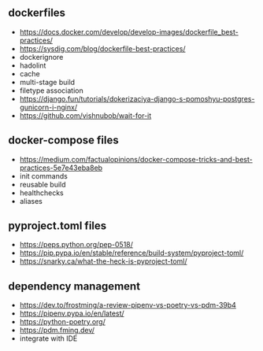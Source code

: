 ## dockerfiles
- https://docs.docker.com/develop/develop-images/dockerfile_best-practices/
- https://sysdig.com/blog/dockerfile-best-practices/
- dockerignore
- hadolint
- cache
- multi-stage build
- filetype association
- https://django.fun/tutorials/dokerizaciya-django-s-pomoshyu-postgres-gunicorn-i-nginx/
- https://github.com/vishnubob/wait-for-it

## docker-compose files
- https://medium.com/factualopinions/docker-compose-tricks-and-best-practices-5e7e43eba8eb
- init commands
- reusable build
- healthchecks
- aliases

## pyproject.toml files
- https://peps.python.org/pep-0518/
- https://pip.pypa.io/en/stable/reference/build-system/pyproject-toml/
- https://snarky.ca/what-the-heck-is-pyproject-toml/

## dependency management
- https://dev.to/frostming/a-review-pipenv-vs-poetry-vs-pdm-39b4
- https://pipenv.pypa.io/en/latest/
- https://python-poetry.org/
- https://pdm.fming.dev/
- integrate with IDE